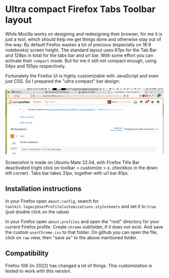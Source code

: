 # Ultra compact Firefox Tabs Toolbar layout

While Mozilla works on designing and redesigning their browser, for me it is just a tool, which should help me get things done and otherwise stay out of the way. By default Firefox wastes a lot of precious (especially on 16:9 notebooks) screen height. The standard layout uses 67px for the Tab Bar and 129px in total for the tabs bar and url bar. With some effort you can activate their `compact` mode. But for me it still not compact enough, using 54px and 105px respectively.

Fortunately the Firefox UI is highly customizable with JavaScript and even just CSS. So I prepared the "ultra compact" bar design:

![ultra compact Firefox tab bar](ultra-compact-firefox-tab-bar-screenshot.png)

Screenshot is made on Ubuntu Mate 22.04, with Firefox Title Bar deactivated (right click on toolbar > customize > s. checkbox in the down left corner). Tabs bar takes 31px, together with url bar 81px.


## Installation instructions

In your Firefox open `about:config`, search for `toolkit.legacyUserProfileCustomizations.stylesheets` and set it to `true` (just double click on the value)

In your Firefox open `about:profiles` and open the "root" directory for your current Firefox profile. Create `chrome` subfolder, if it does not exist. And save the custom `userChrome.css` to that folder. On github you can open the file, click on `raw` view, then "save as" to the above mentioned folder.


## Compatibility

Firefox 106 (in 2022) has changed a lot of things. This customization is tested to work with this version.
